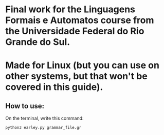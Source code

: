 # Final work for the Linguagens Formais e Automatos course from the Universidade Federal do Rio Grande do Sul.

# Made for Linux (but you can use on other systems, but that won't be covered in this guide).

## How to use:
On the terminal, write this command:
```
python3 earley.py grammar_file.gr
```
